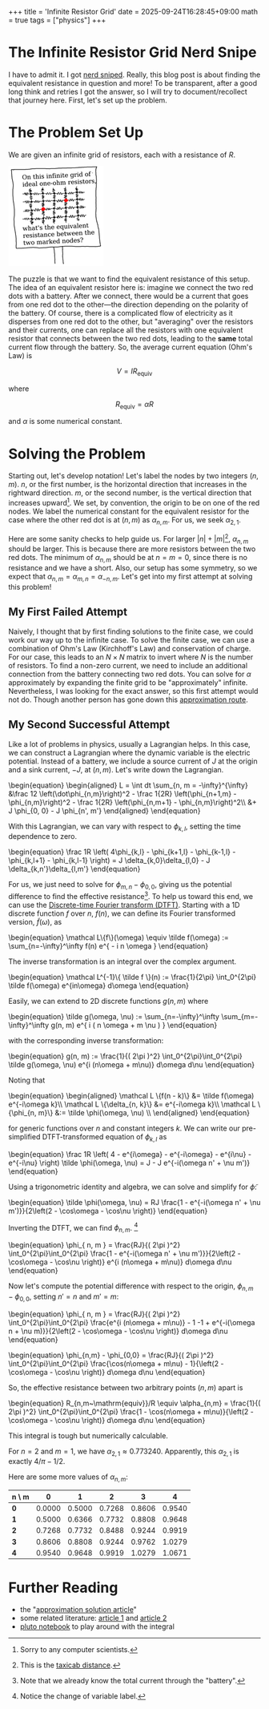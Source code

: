 +++
title = 'Infinite Resistor Grid'
date = 2025-09-24T16:28:45+09:00
math = true
tags = ["physics"]
+++

# The Infinite Resistor Grid Nerd Snipe

I have to admit it.
I got [nerd sniped](https://xkcd.com/356/).
Really, this blog post is about finding the equivalent resistance in question and more!
To be transparent, after a good long think and retries I got the answer, so I will try to document/recollect that journey here.
First, let's set up the problem.

# The Problem Set Up

We are given an infinite grid of resistors, each with a resistance of $R$.

![A picture of part of XKCD's 356th comic of the resistor problem. The resistor grid has two red dots where they are separated by a vertical displacement of one and a horizontal displacement of two.](nerd_sniping_s.png)

The puzzle is that we want to find the equivalent resistance of this setup.
The idea of an equivalent resistor here is: imagine we connect the two red dots with a battery.
After we connect, there would be a current that goes from one red dot to the other—the direction depending on the polarity of the battery.
Of course, there is a complicated flow of electricity as it disperses from one red dot to the other, but "averaging" over the resistors and their currents, one can replace all the resistors with one equivalent resistor that connects between the two red dots, leading to the **same** total current flow through the battery.
So, the average current equation (Ohm's Law) is

$$V = IR_\mathrm{equiv}$$

where

$$R_\mathrm{equiv} = \alpha R$$

and $\alpha$ is some numerical constant.

# Solving the Problem

Starting out, let's develop notation!
Let's label the nodes by two integers $(n, m)$.
$n$, or the first number, is the horizontal direction that increases in the rightward direction.
$m$, or the second number, is the vertical direction that increases upward[^sorry].
We set, by convention, the origin to be on one of the red nodes.
We label the numerical constant for the equivalent resistor for the case where the other red dot is at $(n, m)$ as $\alpha_{n,m}$.
For us, we seek $\alpha_{2,1}$.

[^sorry]: Sorry to any computer scientists.

Here are some sanity checks to help guide us.
For larger $|n| + |m|$[^taxicab], $\alpha_{n,m}$ should be larger.
This is because there are more resistors between the two red dots.
The minimum of $\alpha_{n,m}$ should be at $n = m = 0$, since there is no resistance and we have a short.
Also, our setup has some symmetry, so we expect that $\alpha_{n,m} = \alpha_{m,n} = \alpha_{-n,m}$.
Let's get into my first attempt at solving this problem!

[^taxicab]: This is the [taxicab distance](https://en.wikipedia.org/wiki/Taxicab_geometry).

## My First Failed Attempt

Naively, I thought that by first finding solutions to the finite case, we could work our way up to the infinite case.
To solve the finite case, we can use a combination of Ohm's Law (Kirchhoff's Law) and conservation of charge.
For our case, this leads to an $N\times N$ matrix to invert where $N$ is the number of resistors.
To find a non-zero current, we need to include an additional connection from the battery connecting two red dots.
You can solve for $\alpha$ approximately by expanding the finite grid to be "approximately" infinite.
Nevertheless, I was looking for the exact answer, so this first attempt would not do.
Though another person has gone down this [approximation route](https://www.mbeckler.org/resistor_grid/).

## My Second Successful Attempt

Like a lot of problems in physics, usually a Lagrangian helps.
In this case, we can construct a Lagrangian where the dynamic variable is the electric potential.
Instead of a battery, we include a source current of $J$ at the origin and a sink current, $-J$, at $(n, m)$.
Let's write down the Lagrangian.

\begin{equation}
\begin{aligned}
    L = \int dt \sum_{n, m = -\infty}^{\infty} &\frac 12 \left(\dot\phi_{n,m}\right)^2 - \frac 1{2R} \left(\phi_{n+1,m} - \phi_{n,m}\right)^2 - \frac 1{2R} \left(\phi_{n,m+1} - \phi_{n,m}\right)^2\\\\
    &+ J \phi_{0, 0} - J \phi_{n', m'}
\end{aligned}
\end{equation}

With this Lagrangian, we can vary with respect to $\phi_{k, l}$, setting the time dependence to zero.

\begin{equation}
\frac 1R \left( 4\phi_{k,l} - \phi_{k+1,l} - \phi_{k-1,l} - \phi_{k,l+1} - \phi_{k,l-1} \right) 
= J \delta_{k,0}\delta_{l,0} - J \delta_{k,n'}\delta_{l,m'}
\end{equation}

For us, we just need to solve for $\phi_{m,n} - \phi_{0,0}$, giving us the potential difference to find the effective resistance[^current].
To help us toward this end, we can use the [Discrete-time Fourier transform (DTFT)](https://en.wikipedia.org/wiki/Discrete-time_Fourier_transform).
Starting with a 1D discrete function $f$ over $n$, $f(n)$, we can define its Fourier transformed version, $\tilde f(\omega)$, as

[^current]: Note that we already know the total current through the "battery".

\begin{equation}
\mathcal L\\{f\\}(\omega) \equiv \tilde f(\omega) := \sum_{n=-\infty}^\infty f(n) e^{ - i n \omega }
\end{equation}

The inverse transformation is an integral over the complex argument.

\begin{equation}
\mathcal L^{-1}\\{ \tilde f \\}(n) := \frac{1}{2\pi} \int_0^{2\pi} \tilde f(\omega) e^{in\omega} d\omega
\end{equation}

Easily, we can extend to 2D discrete functions $g(n, m)$ where

\begin{equation}
\tilde g(\omega, \nu) := \sum_{n=-\infty}^\infty \sum_{m=-\infty}^\infty g(n, m) e^{ i ( n \omega + m \nu ) }
\end{equation}

with the corresponding inverse transformation:

\begin{equation}
g(n, m) := \frac{1}{( 2\pi )^2} \int_0^{2\pi}\int_0^{2\pi} \tilde g(\omega, \nu) e^{i (n\omega + m\nu)} d\omega d\nu
\end{equation}

Noting that

\begin{equation}
\begin{aligned}
    \mathcal L \\{f(n - k)\\} &= \tilde f(\omega) e^{-i\omega k}\\\\
    \mathcal L \\{\delta_{n, k}\\} &= e^{-i\omega k}\\\\
    \mathcal L \\{\phi_{n, m}\\} &:= \tilde \phi(\omega, \nu) \\\\
\end{aligned}
\end{equation}

for generic functions over $n$ and constant integers $k$.
We can write our pre-simplified DTFT-transformed equation of $\phi_{k, l}$ as

\begin{equation}
\frac 1R \left( 4 - e^{i\omega} - e^{-i\omega} - e^{i\nu} - e^{-i\nu} \right) \tilde \phi(\omega, \nu)
= J - J e^{-i(\omega n' + \nu m')}
\end{equation}

Using a trigonometric identity and algebra, we can solve and simplify for $\tilde \phi$:

\begin{equation}
\tilde \phi(\omega, \nu) = RJ \frac{1 - e^{-i(\omega n' + \nu m')}}{2\left(2 - \cos\omega - \cos\nu \right)}
\end{equation}

Inverting the DTFT, we can find $\phi_{n, m}$. [^changeofvariables]

[^changeofvariables]: Notice the change of variable label.

\begin{equation}
\phi_{ n, m } = \frac{RJ}{( 2\pi )^2} \int_0^{2\pi}\int_0^{2\pi} \frac{1 - e^{-i(\omega n' + \nu m')}}{2\left(2 - \cos\omega - \cos\nu \right)} e^{i (n\omega + m\nu)} d\omega d\nu
\end{equation}

Now let's compute the potential difference with respect to the origin, $\phi_{n, m} - \phi_{0, 0}$, setting $n' = n$ and $m' = m$:

\begin{equation}
\phi_{ n, m } = \frac{RJ}{( 2\pi )^2} \int_0^{2\pi}\int_0^{2\pi} \frac{e^{i (n\omega + m\nu)} - 1  -1 + e^{-i(\omega n + \nu m)}}{2\left(2 - \cos\omega - \cos\nu \right)}  d\omega d\nu
\end{equation}

\begin{equation}
\phi_{n,m} - \phi_{0,0} = \frac{RJ}{( 2\pi )^2} \int_0^{2\pi}\int_0^{2\pi} \frac{\cos(n\omega + m\nu) - 1}{\left(2 - \cos\omega - \cos\nu \right)}  d\omega d\nu
\end{equation}

So, the effective resistance between two arbitrary points $( n, m )$ apart is

\begin{equation}
R_{n,m~\mathrm{equiv}}/R \equiv \alpha_{n,m} = \frac{1}{( 2\pi )^2} \int_0^{2\pi}\int_0^{2\pi} \frac{1 - \cos(n\omega + m\nu)}{\left(2 - \cos\omega - \cos\nu \right)}  d\omega d\nu
\end{equation}

This integral is tough but numerically calculable.

For $n = 2$ and $m = 1$, we have $\alpha_{2,1} \approx 0.773240$.
Apparently, this $\alpha_{2,1}$ is exactly $4/\pi - 1/2$.

Here are some more values of $\alpha_{n,m}$:

| n \ m |   0    |    1    |    2    |    3    |    4    |
|-------|--------|---------|---------|---------|---------|
| **0** | 0.0000 | 0.5000  | 0.7268  | 0.8606  | 0.9540  |
| **1** | 0.5000 | 0.6366  | 0.7732  | 0.8808  | 0.9648  |
| **2** | 0.7268 | 0.7732  | 0.8488  | 0.9244  | 0.9919  |
| **3** | 0.8606 | 0.8808  | 0.9244  | 0.9762  | 1.0279  |
| **4** | 0.9540 | 0.9648  | 0.9919  | 1.0279  | 1.0671  |

# Further Reading

- the "[approximation solution article](https://www.mbeckler.org/resistor_grid/)"
- some related literature: [article 1](https://arxiv.org/pdf/0904.0511) and [article 2](https://arxiv.org/pdf/2008.05544)
- [pluto notebook](./integral.jl) to play around with the integral

